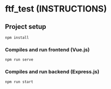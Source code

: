 # ftf_test (INSTRUCTIONS)

## Project setup

```
npm install
```

### Compiles and run frontend (Vue.js)

```
npm run serve

```

### Compiles and run backend (Express.js)

```
npm run start

```
